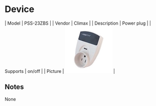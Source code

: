 
# Device

| Model | PSS-23ZBS  |
| Vendor  | Climax  |
| Description | Power plug |
| Supports | on/off |
| Picture | ![../images/devices/PSS-23ZBS.jpg](../images/devices/PSS-23ZBS.jpg) |

## Notes

None
